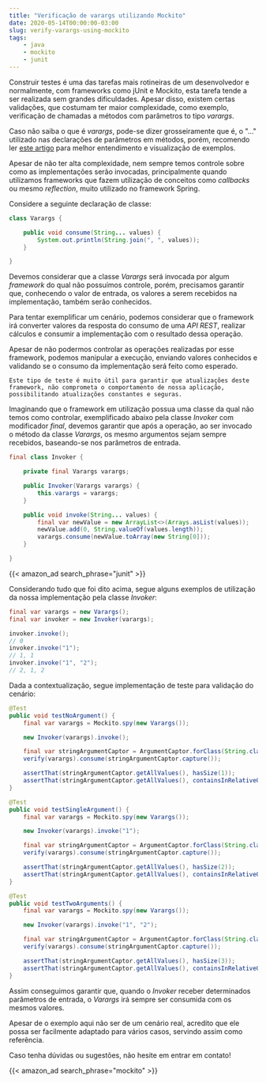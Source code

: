 ```yaml
---
title: "Verificação de varargs utilizando Mockito"
date: 2020-05-14T00:00:00-03:00
slug: verify-varargs-using-mockito
tags:
    - java
    - mockito
    - junit
---
```


Construir testes é uma das tarefas mais rotineiras de um desenvolvedor e normalmente, com frameworks como jUnit e Mockito, esta tarefa tende a ser realizada sem grandes dificuldades. Apesar disso, existem certas validações, que costumam ter maior complexidade, como exemplo, verificação de chamadas a métodos com parâmetros to tipo *varargs*.

Caso não saiba o que é *varargs*, pode-se dizer grosseiramente que é, o "..." utilizado nas declarações de parâmetros em métodos, porém, recomendo ler [este artigo](https://www.geeksforgeeks.org/variable-arguments-varargs-in-java/) para melhor entendimento e visualização de exemplos.

Apesar de não ter alta complexidade, nem sempre temos controle sobre como as implementações serão invocadas, principalmente quando utilizamos frameworks que fazem utilização de conceitos como *callbacks* ou mesmo *reflection*, muito utilizado no framework Spring.

Considere a seguinte declaração de classe:

```java
class Varargs {

    public void consume(String... values) {
        System.out.println(String.join(", ", values));
    }

}
```

Devemos considerar que a classe *Varargs* será invocada por algum *framework* do qual não possuímos controle, porém, precisamos garantir que, conhecendo o valor de entrada, os valores a serem recebidos na implementação, também serão conhecidos.

Para tentar exemplificar um cenário, podemos considerar que o framework irá converter valores da resposta do consumo de uma *API REST*, realizar cálculos e consumir a implementação com o resultado dessa operação.

Apesar de não podermos controlar as operações realizadas por esse framework, podemos manipular a execução, enviando valores conhecidos e validando se o consumo da implementação será feito como esperado.

`Este tipo de teste é muito útil para garantir que atualizações deste framework, não comprometa o comportamento de nossa aplicação, possibilitando atualizações constantes e seguras.`

Imaginando que o framework em utilização possua uma classe da qual não temos como controlar, exemplificado abaixo pela classe *Invoker* com modificador *final*, devemos garantir que após a operação, ao ser invocado o método da classe *Varargs*, os mesmo argumentos sejam sempre recebidos, baseando-se nos parâmetros de entrada.

```java
final class Invoker {

    private final Varargs varargs;

    public Invoker(Varargs varargs) {
        this.varargs = varargs;
    }

    public void invoke(String... values) {
        final var newValue = new ArrayList<>(Arrays.asList(values));
        newValue.add(0, String.valueOf(values.length));
        varargs.consume(newValue.toArray(new String[0]));
    }

}
```

{{< amazon_ad search_phrase="junit" >}}

Considerando tudo que foi dito acima, segue alguns exemplos de utilização da nossa implementação pela classe *Invoker*:

```java
final var varargs = new Varargs();
final var invoker = new Invoker(varargs);

invoker.invoke();
// 0
invoker.invoke("1");
// 1, 1
invoker.invoke("1", "2");
// 2, 1, 2
```

Dada a contextualização, segue implementação de teste para validação do cenário:

```java
@Test
public void testNoArgument() {
    final var varargs = Mockito.spy(new Varargs());

    new Invoker(varargs).invoke();

    final var stringArgumentCaptor = ArgumentCaptor.forClass(String.class);
    verify(varargs).consume(stringArgumentCaptor.capture());

    assertThat(stringArgumentCaptor.getAllValues(), hasSize(1));
    assertThat(stringArgumentCaptor.getAllValues(), containsInRelativeOrder("0"));
}

@Test
public void testSingleArgument() {
    final var varargs = Mockito.spy(new Varargs());

    new Invoker(varargs).invoke("1");

    final var stringArgumentCaptor = ArgumentCaptor.forClass(String.class);
    verify(varargs).consume(stringArgumentCaptor.capture());

    assertThat(stringArgumentCaptor.getAllValues(), hasSize(2));
    assertThat(stringArgumentCaptor.getAllValues(), containsInRelativeOrder("1", "1"));
}

@Test
public void testTwoArguments() {
    final var varargs = Mockito.spy(new Varargs());

    new Invoker(varargs).invoke("1", "2");

    final var stringArgumentCaptor = ArgumentCaptor.forClass(String.class);
    verify(varargs).consume(stringArgumentCaptor.capture());

    assertThat(stringArgumentCaptor.getAllValues(), hasSize(3));
    assertThat(stringArgumentCaptor.getAllValues(), containsInRelativeOrder("2", "1", "2"));
}
```

Assim conseguimos garantir que, quando o *Invoker* receber determinados parâmetros de entrada, o *Varargs* irá sempre ser consumida com os mesmos valores.

Apesar de o exemplo aqui não ser de um cenário real, acredito que ele possa ser facilmente adaptado para vários casos, servindo assim como referência.

Caso tenha dúvidas ou sugestões, não hesite em entrar em contato!

{{< amazon_ad search_phrase="mockito" >}}
